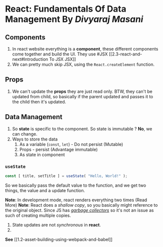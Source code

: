 # React: Fundamentals Of Data Management By *Divyaraj Masani* 

## Components
1. In react website everything is a **component**, these different components come together and build the UI. They use #JSX [[2.3-react-and-next#Introduction To JSX JSX]]
2. We can pretty much skip JSX, using the `React.createElement` function.

## Props
1. We can't update the **props** they are just read only. BTW, they can't be updated from child, so basically if the parent updated and passes it to the child then it's updated.

## Data Management
1. So **state** is specific to the component. So state is immutable ? **No**, we can change.
2. Ways to store the data
	1. As a variable (`const`, `let`) - Do not persist (Mutable)
	2. Props - persist (Advantage immutable)
	3. As state in component
### `useState`

```jsx
const [ title, setTitle ] = useState( "Hello, World!" );
```

So we basically pass the default value to the function, and we get two things, the value and a update function.

**Note**: In development mode, react renders everything two times (Read More)
**Note**: React does a *shallow copy*, so you basically might reference to the original object. Since JS has [*garbage collectors*](https://developer.mozilla.org/en-US/docs/Web/JavaScript/Memory_management) so it's not an issue as such of creating multiple copies.

1. State updates are not *synchronous* in **react**.
2. 


**See**
[[1.2-asset-building-using-webpack-and-babel]]